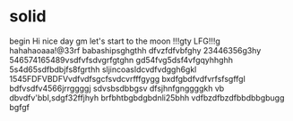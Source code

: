 # solid
begin
Hi
nice day
gm
let's start
to the moon !!!gty
LFG!!!g
hahahaoaaa!@33rf
babashipsghgthh
dfvzfdfvbfghy
23446356g3hy
546574165489vsdfvfsdvgrfgtghn
gd54fvg5dsf4vfgqyhhghh
5s4d65sdfbdbjfs8fgrthh
sljincoasldcvdfvdggh6gkl
1545FDFVBDFVvdfvdfsgcfsvdcvrfffgygg
bxdfgbdfvdfvrfsfsgffgl
bdfvsdfv4566jrrggggj
sdvsbsdbbgsv dfsjhnfgnggggkh
vb dbvdfv'bbl,sdgf32ffjhyh
brfbhtbgbdgbdnli25bhh
vdfbzdfbzdfbbdbbgbugg
bgfgf
